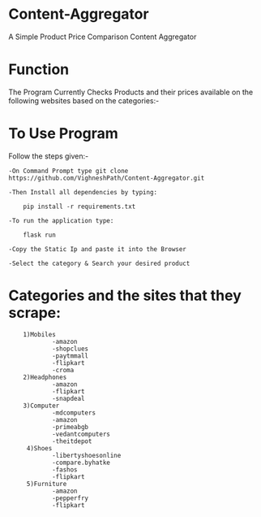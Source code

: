 # Content-Aggregator
A Simple Product Price Comparison Content Aggregator

# Function
The Program Currently Checks Products and their prices available on the following websites based on the categories:-


 # To Use Program
 Follow the steps given:-
 
    -On Command Prompt type git clone https://github.com/VighneshPath/Content-Aggregator.git
  
    -Then Install all dependencies by typing: 
    
        pip install -r requirements.txt
        
    -To run the application type: 
        
        flask run 
    
    -Copy the Static Ip and paste it into the Browser
    
    -Select the category & Search your desired product
    
    
  # Categories and the sites that they scrape:
        1)Mobiles
                -amazon
                -shopclues
                -paytmmall
                -flipkart
                -croma
        2)Headphones
                -amazon
                -flipkart
                -snapdeal
        3)Computer 
                -mdcomputers
                -amazon
                -primeabgb
                -vedantcomputers
                -theitdepot
         4)Shoes
                -libertyshoesonline
                -compare.byhatke
                -fashos
                -flipkart
         5)Furniture
                -amazon
                -pepperfry
                -flipkart
    
 
